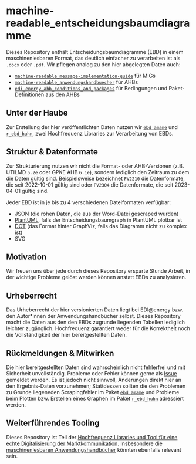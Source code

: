 # machine-readable_entscheidungsbaumdiagramme

Dieses Repository enthält Entscheidungsbaumdiagramme (EBD) in einem maschinenlesbaren Format, das deutlich einfacher zu verarbeiten ist als `.docx` oder `.pdf`.
Wir pflegen analog zu den hier abgelegten Daten auch:
* [`machine-readable_message-implementation-guide`](https://github.com/Hochfrequenz/machine-readable_message-implementation-guide) für MIGs
* [`machine-readable_anwendungshandbuecher`](https://github.com/Hochfrequenz/machine-readable_anwendungshandbuecher/) für AHBs
* [`edi_energy_ahb_conditions_and_packages`](https://github.com/Hochfrequenz/edi_energy_ahb_conditions_and_packages) für Bedingungen und Paket-Definitionen aus den AHBs

## Unter der Haube

Zur Erstellung der hier veröffentlichten Daten nutzen wir [`ebd_amame`](https://github.com/Hochfrequenz/ebdamame/) und [`r_ebd_huhn`](https://github.com/Hochfrequenz/rebdhuhn/), zwei Hochfrequenz Libraries zur Verarbeitung von EBDs.

## Struktur & Datenformate

Zur Strukturierung nutzen wir nicht die Format- oder AHB-Versionen (z.B. UTILMD `5.2e` oder GPKE AHB `6.1e`), sondern lediglich den Zeitraum zu dem die Daten gültig sind.
Beispielsweise bezeichnet `FV2210` die Datenformate, die seit 2022-10-01 gültig sind oder `FV2304` die Datenformate, die seit 2023-04-01 gültig sind.

Jeder EBD ist in je bis zu 4 verschiedenen Dateiformaten verfügbar:

- JSON (die rohen Daten, die aus der Word-Datei gescraped wurden)
- [PlantUML](https://plantuml.com/de/), falls der Entscheidungsbaumgraph in PlantUML plotbar ist
- [DOT](https://graphviz.org/docs/layouts/dot/) (das Format hinter GraphViz, falls das Diagramm nicht zu komplex ist)
- SVG

## Motivation

Wir freuen uns über jede durch dieses Repository ersparte Stunde Arbeit, in der wichtige Probleme gelöst werden können anstatt EBDs zu analysieren.

## Urheberrecht

Das Urheberrecht der hier versionierten Daten liegt bei EDI@energy bzw. den Autor\*innen der Anwendungshandbücher selbst.
Dieses Repository macht die Daten aus den den EBDs zugrunde liegenden Tabellen lediglich leichter zugänglich.
Hochfrequenz garantiert weder für die Korrektheit noch die Vollständigkeit der hier bereitgestellten Daten.

## Rückmeldungen & Mitwirken

Die hier bereitgestellten Daten sind wahrscheinlich nicht fehlerfrei und mit Sicherheit unvollständig.
Probleme oder Fehler können gerne als [Issue](https://github.com/Hochfrequenz/machine-readable_entscheidungsbaumdiagramme/issues/new) gemeldet werden.
Es ist jedoch nicht sinnvoll, Änderungen direkt hier an den Ergebnis-Daten vorzunehmen; Stattdessen sollten die den Problemen zu Grunde liegeneden Scrapingfehler im Paket [`ebd_amame`](https://github.com/Hochfrequenz/ebdamame/) und Probleme beim Plotten bzw. Erstellen eines Graphen im Paket [`r_ebd_huhn`](https://github.com/Hochfrequenz/rebdhuhn/) adressiert werden.

## Weiterführendes Tooling

Dieses Repository ist Teil der [Hochfrequenz Libraries und Tool für eine echte Digitalisierung der Marktkommunikation](https://github.com/Hochfrequenz/digital_market_communication/).
Insbesondere die [maschinenlesbaren Anwendungshandbücher](https://github.com/Hochfrequenz/machine-readable_anwendungshandbuecher) könnten ebenfalls relevant sein.
